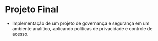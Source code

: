 # Projeto Final
- Implementação de um projeto de governança e segurança em um ambiente analítico, aplicando políticas de privacidade e controle de acesso.
